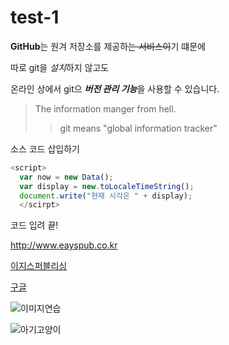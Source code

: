 # test-1

**GitHub**는 원겨 저장소를 제공하~~는 서비스이~~기 떄문에

따로 git을 *설치*하지 않고도

온라인 상에서 git으 ***버전 관리 기능***을 사용할 수 있습니다.

> The information manger from hell.
>> git means "global information tracker"

소스 코드 삽입하기

```javascript
<script>
  var now = new Data();
  var display = new.toLocaleTimeString();
  document.write("현재 시각은 " + display);
  </scirpt>
```
  
  코드 입려 끝!

<http://www.eayspub.co.kr>

[이지스퍼블리싱](http://www.eayspub.co.kr)

[구글](https://google.com, "검색 사이트")

![이미지연습](https://m.blog.naver.com/ohminho/220662888889?view=img_2)

![아기고양이](./images/aa.jpeg)

